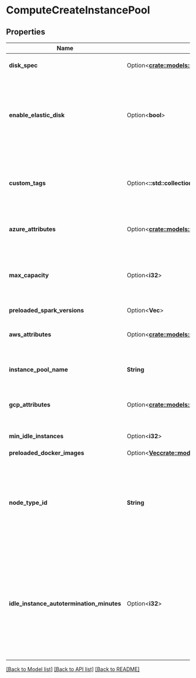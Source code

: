 # ComputeCreateInstancePool

## Properties

Name | Type | Description | Notes
------------ | ------------- | ------------- | -------------
**disk_spec** | Option<[**crate::models::ComputeDiskSpec**](ComputeDiskSpec.md)> | Defines the specification of the disks that will be attached to all spark containers. | [optional]
**enable_elastic_disk** | Option<**bool**> | Autoscaling Local Storage: when enabled, this instances in this pool will dynamically acquire additional disk space when its Spark workers are running low on disk space. In AWS, this feature requires specific AWS permissions to function correctly - refer to the User Guide for more details. | [optional]
**custom_tags** | Option<**::std::collections::HashMap<String, String>**> | Additional tags for pool resources. Databricks will tag all pool resources (Eg., AWS instances and EBS volumes) with these tags in addition to `default_tags`. Notes:  - Currently, Databricks allows at most 45 custom tags | [optional]
**azure_attributes** | Option<[**crate::models::ComputeInstancePoolAzureAttributes**](ComputeInstancePoolAzureAttributes.md)> | Attributes related to instance pools running on Azure. If not specified at pool creation, a set of default values will be used. | [optional]
**max_capacity** | Option<**i32**> | Maximum number of outstanding instances to keep in the pool, including both instances used by clusters and idle instances. Clusters that require further instance provisioning will fail during upsize requests. | [optional]
**preloaded_spark_versions** | Option<**Vec<String>**> |  | [optional]
**aws_attributes** | Option<[**crate::models::ComputeInstancePoolAwsAttributes**](ComputeInstancePoolAwsAttributes.md)> | Attributes related to instance pools running on Amazon Web Services. If not specified at pool creation, a set of default values will be used. | [optional]
**instance_pool_name** | **String** | Pool name requested by the user. Pool name must be unique. Length must be between 1 and 100 characters. | 
**gcp_attributes** | Option<[**crate::models::ComputeInstancePoolGcpAttributes**](ComputeInstancePoolGcpAttributes.md)> | Attributes related to instance pools running on Google Cloud Platform. If not specified at pool creation, a set of default values will be used. | [optional]
**min_idle_instances** | Option<**i32**> | Minimum number of idle instances to keep in the instance pool | [optional]
**preloaded_docker_images** | Option<[**Vec<crate::models::ComputeDockerImage>**](ComputeDockerImage.md)> |  | [optional]
**node_type_id** | **String** | This field encodes, through a single value, the resources available to each of the Spark nodes in this cluster. For example, the Spark nodes can be provisioned and optimized for memory or compute intensive workloads. A list of available node types can be retrieved by using the :method:clusters/listNodeTypes API call.  | 
**idle_instance_autotermination_minutes** | Option<**i32**> | Automatically terminates the extra instances in the pool cache after they are inactive for this time in minutes if min_idle_instances requirement is already met. If not set, the extra pool instances will be automatically terminated after a default timeout. If specified, the threshold must be between 0 and 10000 minutes. Users can also set this value to 0 to instantly remove idle instances from the cache if min cache size could still hold. | [optional]

[[Back to Model list]](../README.md#documentation-for-models) [[Back to API list]](../README.md#documentation-for-api-endpoints) [[Back to README]](../README.md)


